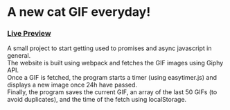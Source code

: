 # A new cat GIF everyday!

### [Live Preview](https://hebliscode.github.io/one-cat-day/) <br>

A small project to start getting used to promises and async javascript in general. <br>
The website is built using webpack and fetches the GIF images using Giphy API. <br>
Once a GIF is fetched, the program starts a timer (using easytimer.js) and displays a new image once 24h have passed. <br>
Finally, the program saves the current GIF, an array of the last 50 GIFs (to avoid duplicates), and the time of the fetch using localStorage.
